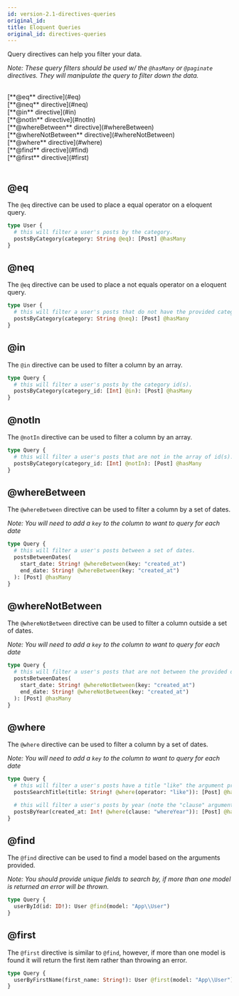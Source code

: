 ```yaml
---
id: version-2.1-directives-queries
original_id: 
title: Eloquent Queries
original_id: directives-queries
---
```


Query directives can help you filter your data.

_Note: These query filters should be used w/ the `@hasMany` or `@paginate` directives. They will manipulate the query to filter down the data._

<br />
[**@eq** directive](#eq)<br />
[**@neq** directive](#neq)<br />
[**@in** directive](#in)<br />
[**@notIn** directive](#notIn)<br />
[**@whereBetween** directive](#whereBetween)<br />
[**@whereNotBetween** directive](#whereNotBetween)<br />
[**@where** directive](#where)<br />
[**@find** directive](#find)<br />
[**@first** directive](#first)<br />
<br />

## @eq

The `@eq` directive can be used to place a equal operator on a eloquent query.

```graphql
type User {
  # this will filter a user's posts by the category.
  postsByCategory(category: String @eq): [Post] @hasMany
}
```

## @neq

The `@eq` directive can be used to place a not equals operator on a eloquent query.

```graphql
type User {
  # this will filter a user's posts that do not have the provided category.
  postsByCategory(category: String @neq): [Post] @hasMany
}
```

## @in

The `@in` directive can be used to filter a column by an array.

```graphql
type Query {
  # this will filter a user's posts by the category id(s).
  postsByCategory(category_id: [Int] @in): [Post] @hasMany
}
```

## @notIn

The `@notIn` directive can be used to filter a column by an array.

```graphql
type Query {
  # this will filter a user's posts that are not in the array of id(s).
  postsByCategory(category_id: [Int] @notIn): [Post] @hasMany
}
```

## @whereBetween

The `@whereBetween` directive can be used to filter a column by a set of dates.

_Note: You will need to add a `key` to the column to want to query for each date_

```graphql
type Query {
  # this will filter a user's posts between a set of dates.
  postsBetweenDates(
    start_date: String! @whereBetween(key: "created_at")
    end_date: String! @whereBetween(key: "created_at")
  ): [Post] @hasMany
}
```

## @whereNotBetween

The `@whereNotBetween` directive can be used to filter a column outside a set of dates.

_Note: You will need to add a `key` to the column to want to query for each date_

```graphql
type Query {
  # this will filter a user's posts that are not between the provided dates.
  postsBetweenDates(
    start_date: String! @whereNotBetween(key: "created_at")
    end_date: String! @whereNotBetween(key: "created_at")
  ): [Post] @hasMany
}
```

## @where

The `@where` directive can be used to filter a column by a set of dates.

_Note: You will need to add a `key` to the column to want to query for each date_

```graphql
type Query {
  # this will filter a user's posts have a title "like" the argument provided.
  postsSearchTitle(title: String! @where(operator: "like")): [Post] @hasMany

  # this will filter a user's posts by year (note the "clause" argument)
  postsByYear(created_at: Int! @where(clause: "whereYear")): [Post] @hasMany
}
```

## @find

The `@find` directive can be used to find a model based on the arguments provided.

_Note: You should provide unique fields to search by, if more than one model is returned an error will be thrown._

```graphql
type Query {
  userById(id: ID!): User @find(model: "App\\User")
}
```

## @first

The `@first` directive is similar to `@find`, however, if more than one model is found it will return the first item rather than throwing an error.

```graphql
type Query {
  userByFirstName(first_name: String!): User @first(model: "App\\User")
}
```
